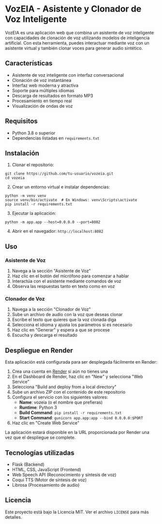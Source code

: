 # VozEIA - Asistente y Clonador de Voz Inteligente

VozEIA es una aplicación web que combina un asistente de voz inteligente con capacidades de clonación de voz utilizando modelos de inteligencia artificial. Con esta herramienta, puedes interactuar mediante voz con un asistente virtual y también clonar voces para generar audio sintético.

## Características

- Asistente de voz inteligente con interfaz conversacional
- Clonación de voz instantánea
- Interfaz web moderna y atractiva
- Soporte para múltiples idiomas
- Descarga de resultados en formato MP3
- Procesamiento en tiempo real
- Visualización de ondas de voz

## Requisitos

- Python 3.8 o superior
- Dependencias listadas en `requirements.txt`

## Instalación

1. Clonar el repositorio:
```
git clone https://github.com/tu-usuario/vozeia.git
cd vozeia
```

2. Crear un entorno virtual e instalar dependencias:
```
python -m venv venv
source venv/bin/activate  # En Windows: venv\Scripts\activate
pip install -r requirements.txt
```

3. Ejecutar la aplicación:
```
python -m app.app --host=0.0.0.0 --port=8082
```

4. Abrir en el navegador: `http://localhost:8082`

## Uso

### Asistente de Voz
1. Navega a la sección "Asistente de Voz"
2. Haz clic en el botón del micrófono para comenzar a hablar
3. Interactúa con el asistente mediante comandos de voz
4. Observa las respuestas tanto en texto como en voz

### Clonador de Voz
1. Navega a la sección "Clonador de Voz"
2. Sube un archivo de audio con la voz que deseas clonar
3. Escribe el texto que quieres que la voz clonada diga
4. Selecciona el idioma y ajusta los parámetros si es necesario
5. Haz clic en "Generar" y espera a que se procese
6. Escucha y descarga el resultado

## Despliegue en Render

Esta aplicación está configurada para ser desplegada fácilmente en Render:

1. Crea una cuenta en [Render](https://render.com) si aún no tienes una
2. En el Dashboard de Render, haz clic en "New" y selecciona "Web Service"
3. Selecciona "Build and deploy from a local directory"
4. Sube un archivo ZIP con el contenido de este repositorio
5. Configura el servicio con los siguientes valores:
   - **Name**: vozeia (o el nombre que prefieras)
   - **Runtime**: Python 3
   - **Build Command**: `pip install -r requirements.txt`
   - **Start Command**: `gunicorn app.app:app --bind 0.0.0.0:$PORT`
6. Haz clic en "Create Web Service"

La aplicación estará disponible en la URL proporcionada por Render una vez que el despliegue se complete.

## Tecnologías utilizadas

- Flask (Backend)
- HTML, CSS, JavaScript (Frontend)
- Web Speech API (Reconocimiento y síntesis de voz)
- Coqui TTS (Motor de síntesis de voz)
- Librosa (Procesamiento de audio)

## Licencia

Este proyecto está bajo la Licencia MIT. Ver el archivo `LICENSE` para más detalles. 
